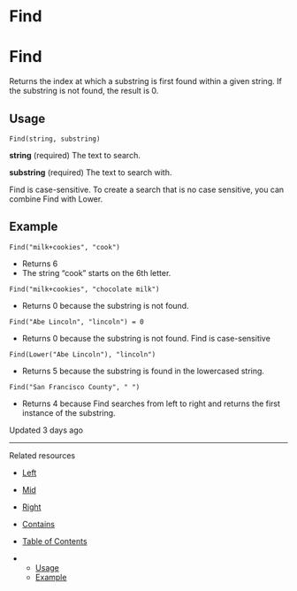 # Find

# Find

Returns the index at which a substring is first found within a given string. If the substring is not found, the result is 0.

## Usage

`Find(string, substring)`

**string** (required) The text to search.

**substring** (required) The text to search with.

Find is case-sensitive. To create a search that is no case sensitive, you can combine Find with Lower.

## Example

`Find("milk+cookies", "cook")`

* Returns 6
* The string “cook” starts on the 6th letter.

`Find("milk+cookies", "chocolate milk")`

* Returns 0 because the substring is not found.

`Find("Abe Lincoln", "lincoln") = 0`

* Returns 0 because the substring is not found. Find is case-sensitive

`Find(Lower("Abe Lincoln"), "lincoln")`

* Returns 5 because the substring is found in the lowercased string.

`Find("San Francisco County", " ")`

* Returns 4 because Find searches from left to right and returns the first instance of the substring.

Updated 3 days ago

---

Related resources

* [Left](/docs/left)
* [Mid](/docs/mid)
* [Right](/docs/right)
* [Contains](/docs/contains)

* [Table of Contents](#)
* + [Usage](#usage)
  + [Example](#example)